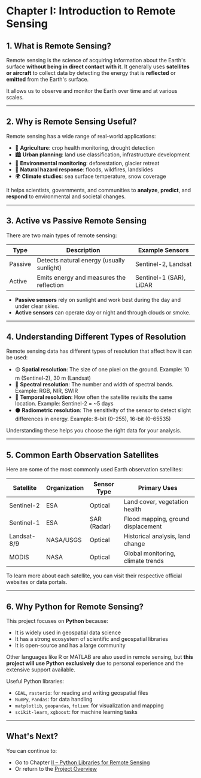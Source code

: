 # Chapter I: Introduction to Remote Sensing

## 1. What is Remote Sensing?
Remote sensing is the science of acquiring information about the Earth's surface **without being in direct contact with it**. It generally uses **satellites or aircraft** to collect data by detecting the energy that is **reflected** or **emitted** from the Earth's surface.

It allows us to observe and monitor the Earth over time and at various scales.

---

## 2. Why is Remote Sensing Useful?
Remote sensing has a wide range of real-world applications:

- 🌱 **Agriculture**: crop health monitoring, drought detection
- 🏙️ **Urban planning**: land use classification, infrastructure development
- 🌳 **Environmental monitoring**: deforestation, glacier retreat
- 🌊 **Natural hazard response**: floods, wildfires, landslides
- 🌍 **Climate studies**: sea surface temperature, snow coverage

It helps scientists, governments, and communities to **analyze**, **predict**, and **respond** to environmental and societal changes.

---

## 3. Active vs Passive Remote Sensing
There are two main types of remote sensing:

| Type    | Description                                 | Example Sensors        |
|---------|---------------------------------------------|------------------------|
| Passive | Detects natural energy (usually sunlight)   | Sentinel-2, Landsat    |
| Active  | Emits energy and measures the reflection    | Sentinel-1 (SAR), LiDAR |

- **Passive sensors** rely on sunlight and work best during the day and under clear skies.
- **Active sensors** can operate day or night and through clouds or smoke.

---

## 4. Understanding Different Types of Resolution
Remote sensing data has different types of resolution that affect how it can be used:

- 🟡 **Spatial resolution**: The size of one pixel on the ground. Example: 10 m (Sentinel-2), 30 m (Landsat)
- 🔵 **Spectral resolution**: The number and width of spectral bands. Example: RGB, NIR, SWIR
- 🔴 **Temporal resolution**: How often the satellite revisits the same location. Example: Sentinel-2 = ~5 days
- ⚫ **Radiometric resolution**: The sensitivity of the sensor to detect slight differences in energy. Example: 8-bit (0–255), 16-bit (0–65535)

Understanding these helps you choose the right data for your analysis.

---

## 5. Common Earth Observation Satellites
Here are some of the most commonly used Earth observation satellites:

| Satellite     | Organization | Sensor Type | Primary Uses                      |
|---------------|--------------|-------------|-----------------------------------|
| Sentinel-2    | ESA          | Optical     | Land cover, vegetation health     |
| Sentinel-1    | ESA          | SAR (Radar) | Flood mapping, ground displacement |
| Landsat-8/9   | NASA/USGS    | Optical     | Historical analysis, land change  |
| MODIS         | NASA         | Optical     | Global monitoring, climate trends |

To learn more about each satellite, you can visit their respective official websites or data portals.

---

## 6. Why Python for Remote Sensing?
This project focuses on **Python** because:

- It is widely used in geospatial data science
- It has a strong ecosystem of scientific and geospatial libraries
- It is open-source and has a large community

Other languages like R or MATLAB are also used in remote sensing, but **this project will use Python exclusively** due to personal experience and the extensive support available.

Useful Python libraries:
- `GDAL`, `rasterio`: for reading and writing geospatial files
- `NumPy`, `Pandas`: for data handling
- `matplotlib`, `geopandas`, `folium`: for visualization and mapping
- `scikit-learn`, `xgboost`: for machine learning tasks

---

## What's Next?
You can continue to:
- Go to Chapter [II – Python Libraries for Remote Sensing](../II-Library/)
- Or return to the [Project Overview](../README.md)
